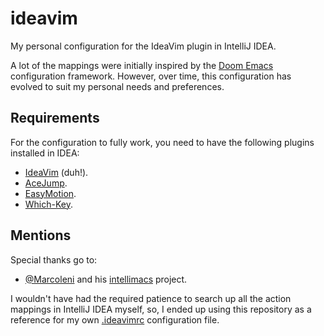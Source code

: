 # ideavim

My personal configuration for the IdeaVim plugin in IntelliJ IDEA.

A lot of the mappings were initially inspired by the
[Doom Emacs](https://github.com/doomemacs/doomemacs) configuration framework. However, over time,
this configuration has evolved to suit my personal needs and preferences.

## Requirements

For the configuration to fully work, you need to have the following plugins installed in IDEA:
- [IdeaVim](https://plugins.jetbrains.com/plugin/164-ideavim) (duh!).
- [AceJump](https://plugins.jetbrains.com/plugin/7086-acejump).
- [EasyMotion](https://plugins.jetbrains.com/plugin/13360-ideavim-easymotion).
- [Which-Key](https://plugins.jetbrains.com/plugin/15976-which-key).

## Mentions

Special thanks go to:
- [@Marcoleni](https://github.com/MarcoIeni) and his
  [intellimacs](https://github.com/MarcoIeni/intellimacs) project.

I wouldn't have had the required patience to search up all the action mappings in IntelliJ IDEA 
myself, so, I ended up using this repository as a reference for my own 
[.ideavimrc](.ideavimrc) configuration file.
